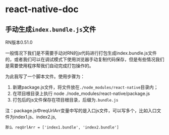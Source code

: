 # react-native-doc
## 手动生成`index.bundle.js`文件
RN版本0.51.0

一般情况下我们是不需要手动对RN的js代码进行打包生成index.bundle.js文件的，或者我们可以在调试模式下使用浏览器手动复制代码保存，但是有些情况我们是需要使用程序帮我们自动完成打包操作的。

为此我写了一个脚本文件。使用步骤为：
1. 新建package.js文件，将文件放在`./node_modules/react-native`目录内；
2. 在项目根目录上执行 node ./node_modules/react-native/package.js
3. 打包后的js文件保存在项目根目录，后缀为`.bundle.js`

注：package.js中reqUrlArr变量中写的是入口js文件，可以写多个，比如入口文件为index1.js、index2.js,

    那么 reqUrlArr = ['index1.bundle', 'index2.bundle']
